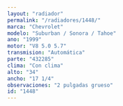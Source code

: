 ```yaml
---
layout: "radiador"
permalink: "/radiadores/1448/"
marca: "Chevrolet"
modelo: "Suburban / Sonora / Tahoe"
ano: "1999"
motor: "V8 5.0 5.7"
transmision: "Automática"
parte: "432285"
clima: "Con clima"
alto: "34"
ancho: "17 1/4"
observaciones: "2 pulgadas grueso"
id: "1448"
---
```


